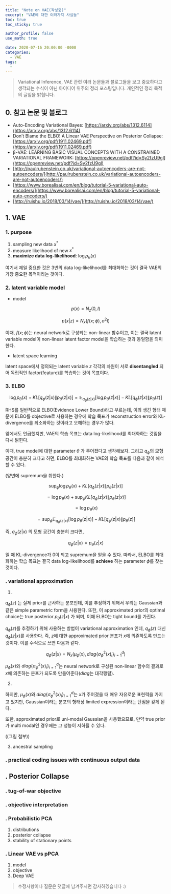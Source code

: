 ```yaml
---
title: "Note on VAE(작성중)"
excerpt: "VAE에 대한 여러가지 사실들"
toc: true
toc_sticky: true

author_profile: false
use_math: true

date: 2020-07-16 20:00:00 -0000
categories: 
  - VAE
tags:
  - 
---
```

> Variational Inference, VAE 관련 여러 논문들과 블로그들을 보고 중요하다고 생각되는 수식이 아닌 아이디어 위주의 정리 포스팅입니다.
> 개인적인 정리 목적의 글임을 밝힙니다.

## 0. 참고 논문 및 블로그

* Auto-Encoding Variational Bayes: [https://arxiv.org/abs/1312.6114](https://arxiv.org/abs/1312.6114)
* Don’t Blame the ELBO! A Linear VAE Perspective on Posterior Collapse: [https://arxiv.org/pdf/1911.02469.pdf](https://arxiv.org/pdf/1911.02469.pdf)
* β-VAE: LEARNING BASIC VISUAL CONCEPTS WITH A CONSTRAINED VARIATIONAL FRAMEWORK: [https://openreview.net/pdf?id=Sy2fzU9gl](https://openreview.net/pdf?id=Sy2fzU9gl)
* [http://paulrubenstein.co.uk/variational-autoencoders-are-not-autoencoders/](http://paulrubenstein.co.uk/variational-autoencoders-are-not-autoencoders/)
* [https://www.borealisai.com/en/blog/tutorial-5-variational-auto-encoders/](https://www.borealisai.com/en/blog/tutorial-5-variational-auto-encoders/)
* [http://ruishu.io/2018/03/14/vae/](http://ruishu.io/2018/03/14/vae/)

## 1.  VAE

### 1. purpose
1. sampling new data $x^*$
2. measure likelihood of new $x^*$
3. __maximize data log-likelihood__: $\log{p_{\theta}(x)}$

여기서 제일 중요한 것은 3번의 data log-likelihood를 최대화하는 것이 결국 VAE의 가장 중요한 목적이라는 것이다.

### 2. latent variable model
* model

$$
p(x) = N_z(0, I)
$$

$$
p(x|z) = N_x(f(x;\phi), \sigma^2I)
$$

이때, $f(x;\phi)$는 neural network로 구성되는 non-linear 함수이고, 이는 결국 latent variable model이 non-linear latent factor model을 학습하는 것과 동일함을 의미한다.

* latent space learning

latent space에서 정의되는 latent variable $z$ 각각의 차원이 서로 __disentangled__ 되어 독립적인 factor(feature)를 학습하는 것이 목표이다.

### 3. ELBO

$$
\log{p_{\theta}(x)} + KL[q_{\phi}(z|x) \| p_{\theta}(z|x)] = \mathbb{E}_{q_{\phi}(z|x)}[\log{p_{\theta}(z|x)}] - KL[q_{\phi}(z|x) \| p_{\theta}(z)]
$$

RHS를 일반적으로 ELBO(Evidence Lower Bound)라고 부르는데, 이의 생긴 형태 때문에 ELBO를 objective로 사용하는 경우에 학습 목표가 reconstruction error와 KL-divergence를 최소화하는 것이라고 오해하는 경우가 많다.

앞에서도 언급했지만, VAE의 학습 목표는 data log-likelihood를 최대화하는 것임을 다시 밝힌다.

이때, true model에 대한 parameter $\theta$ 가 주어졌다고 생각해보자. 그리고 $q_{\phi}$의 모형 공간이 충분히 크다고 하면, ELBO를 최대화하는 VAE의 학습 목표를 다음과 같이 해석할 수 있다. 

(양변에 supremum을 취한다.)

$$
\sup_{\phi}{\log{p_{\theta}(x)} + KL[q_{\phi}(z|x) \| p_{\theta}(z|x)]}
$$

$$
= \log{p_{\theta}(x)} + \sup_{\phi}{KL[q_{\phi}(z|x) \| p_{\theta}(z|x)]}
$$

$$
= \log{p_{\theta}(x)} 
$$

$$
= \sup_{\phi}{\mathbb{E}_{q_{\phi}(z|x)}[\log{p_{\theta}(z|x)}] - KL[q_{\phi}(z|x) \| p_{\theta}(z)]}
$$

즉, $q_{\phi}(z \vert x)$ 의 모형 공간이 충분히 크다면, 

$$
q_{\phi}(z|x) = p_{\theta}(z|x)
$$

일 때 KL-divergence가 0이 되고 supremum을 얻을 수 있다. 따라서, ELBO를 최대화하는 학습 목표는 결국 data log-likelihood를 __achieve__ 하는 parameter $\phi$를 찾는 것이다.

### . variational approximation

1.
$q_{\phi}(z)$ 는 실제 prior를 근사하는 분포인데, 이를 추정하기 위해서 우리는 Gaussian과 같은 simple parametric form을 사용한다. 또한, 이 approximated prior의 optimal choice는 true posterior $p_{\theta}(z \vert x)$ 가 되며, 이때 ELBO는 tight bound를 가진다.

$q_{\phi}(z)$를 추정하기 위해 사용하는 방법이 variational approximation 인데, $q_{\phi}(z)$ 대신 $q_{\phi}(z \vert x)$를 사용한다. 즉, $z$에 대한 approximated prior 분포가 $x$에 의존하도록 만드는 것이다. 이를 수식으로 쓰면 다음과 같다.

$$
q_{\phi}(z \vert x) = N_x(\mu_{\phi}(x), diag\{\sigma^2_{\phi}(x)_i\}_{i=1}^d)
$$

$\mu_{\phi}(x)$와 $diag\{\sigma^2_{\phi}(x)_i\}_{i=1}^d$는 neural network로 구성된 non-linear 함수의 결과로 $x$에 의존하는 분포가 되도록 만들어준다($diag$는 대각행렬).

2. 

하지만, $\mu_{\phi}(x)$와 $diag\{\sigma^2_{\phi}(x)_i\}_{i=1}^d$는 $x$가 주어졌을 때 매우 자유로운 표현력을 가지고 있지만, Gaussian이라는 분포의 형태상 limited expression이라는 단점을 갖게 된다.

또한, approximated prior로 uni-modal Gaussian을 사용했으므로, 만약 true prior가 multi modal인 경우에는 그 성능이 저하될 수 있다.

((그림 첨부))

3. ancestral sampling

 



### . practical coding issues with continuous output data


## . Posterior Collapse

### . tug-of-war objective

### . objective interpretation

### . Probabilistic PCA
1. distributions
2. posterior collapse
3. stability of stationary points

### . Linear VAE vs pPCA
1. model 
2. objective
3. Deep VAE


> 수정사항이나 질문은 댓글에 남겨주시면 감사하겠습니다 :)
<!--stackedit_data:
eyJoaXN0b3J5IjpbLTIwNDk0ODI1ODksLTExNjA5MzU3MzJdfQ
==
-->